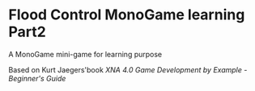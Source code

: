 Flood Control MonoGame learning Part2
======================================

A MonoGame mini-game for learning purpose

Based on Kurt Jaegers'book *XNA 4.0 Game Development by Example - Beginner's Guide*